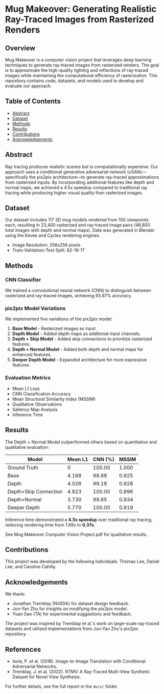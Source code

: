 # Mug Makeover: Generating Realistic Ray-Traced Images from Rasterized Renders

## Overview
Mug Makeover is a computer vision project that leverages deep learning techniques to generate ray-traced images from rasterized renders. The goal is to approximate the high-quality lighting and reflections of ray-traced images while maintaining the computational efficiency of rasterization. This repository contains code, datasets, and models used to develop and evaluate our approach.

## Table of Contents
- [Abstract](#abstract)
- [Dataset](#dataset)
- [Methods](#methods)
- [Results](#results)
- [Contributions](#contributions)
- [Acknowledgements](#acknowledgements)

## Abstract
Ray tracing produces realistic scenes but is computationally expensive. Our approach uses a conditional generative adversarial network (cGAN)—specifically the pix2pix architecture—to generate ray-traced approximations from rasterized inputs. By incorporating additional features like depth and normal maps, we achieved a 4.5x speedup compared to traditional ray tracing while producing higher visual quality than rasterized images.

## Dataset
Our dataset includes 117 3D mug models rendered from 100 viewpoints each, resulting in 23,400 rasterized and ray-traced image pairs (46,800 total images with depth and normal maps). Data was generated in Blender using the Eevee and Cycles rendering engines.

- Image Resolution: 256x256 pixels
- Train-Validation-Test Split: 82-18-17

## Methods
### CNN Classifier
We trained a convolutional neural network (CNN) to distinguish between rasterized and ray-traced images, achieving 93.97% accuracy.

### pix2pix Model Variations
We implemented five variations of the pix2pix model:
1. **Base Model** - Rasterized images as input.
2. **Depth Model** - Added depth maps as additional input channels.
3. **Depth + Skip Model** - Added skip connections to prioritize rasterized features.
4. **Depth + Normal Model** - Added both depth and normal maps for enhanced features.
5. **Deeper Depth Model** - Expanded architecture for more expressive features.

### Evaluation Metrics
- Mean L1 Loss
- CNN Classification Accuracy
- Mean Structural Similarity Index (MSSIM)
- Qualitative Observations
- Saliency Map Analysis
- Inference Time

## Results
The Depth + Normal Model outperformed others based on quantitative and qualitative evaluation:

| Model                    | Mean L1 | CNN (%) | MSSIM |
|--------------------------|---------|---------|-------|
| Ground Truth             | 0       | 100.00  | 1.000 |
| Base                     | 4.168   | 99.88   | 0.925 |
| Depth                    | 4.026   | 99.18   | 0.928 |
| Depth+Skip Connection    | 4.823   | 100.00  | 0.896 |
| Depth+Normal             | 3.730   | 99.65   | 0.934 |
| Deeper Depth             | 5.770   | 100.00  | 0.919 |

Inference time demonstrated a **4.5x speedup** over traditional ray tracing, reducing rendering time from 1.68s to **0.37s**.

See Mug Makeover Computer Vision Project.pdf for qualitative results.

## Contributions
This project was developed by the following individuals: Thomas Lee, Daniel Lee, and Caroline Cahilly.

## Acknowledgements
We thank:
- Jonathan Tremblay (NVIDIA) for dataset design feedback.
- Jun-Yan Zhu for insights on modifying the pix2pix model.
- Yuan Gao (TA) for experimental suggestions and feedback.

The project was inspired by Tremblay et al.'s work on large-scale ray-traced datasets and utilized implementations from Jun-Yan Zhu's pix2pix repository.

## References
- Isola, P. et al. (2018). Image-to-Image Translation with Conditional Adversarial Networks.
- Tremblay, J. et al. (2022). RTMV: A Ray-Traced Multi-View Synthetic Dataset for Novel View Synthesis.

For further details, see the full report in the `docs/` folder.